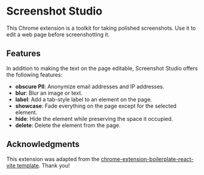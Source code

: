 # Screenshot Studio

This Chrome extension is a toolkit for taking polished screenshots. Use it to edit a web page before screenshotting it.

## Features

In addition to making the text on the page editable, Screenshot Studio offers the following features:

- **obscure PII**: Anonymize email addresses and IP addresses.
- **blur**: Blur an image or text.
- **label**: Add a tab-style label to an element on the page.
- **showcase**: Fade everything on the page except for the selected element.
- **hide**: Hide the element while preserving the space it occupied.
- **delete**: Delete the element from the page.

## Acknowledgments

This extension was adapted from the [chrome-extension-boilerplate-react-vite template](https://github.com/Jonghakseo/chrome-extension-boilerplate-react-vite). Thank you!
